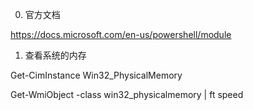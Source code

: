 0. 官方文档

https://docs.microsoft.com/en-us/powershell/module

1. 查看系统的内存

Get-CimInstance Win32_PhysicalMemory

Get-WmiObject -class win32_physicalmemory | ft speed

